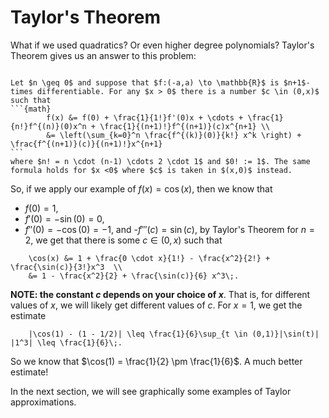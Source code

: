 # Taylor's Theorem

What if we used quadratics? Or even higher degree polynomials? Taylor's Theorem gives us an answer to this problem: 

````{prf:theorem} Taylor's Theorem for estimating near $0$

Let $n \geq 0$ and suppose that $f:(-a,a) \to \mathbb{R}$ is $n+1$-times differentiable. For any $x > 0$ there is a number $c \in (0,x)$ such that 
```{math}
        f(x) &= f(0) + \frac{1}{1!}f'(0)x + \cdots + \frac{1}{n!}f^{(n)}(0)x^n + \frac{1}{(n+1)!}f^{(n+1)}(c)x^{n+1} \\
        &= \left(\sum_{k=0}^n \frac{f^{(k)}(0)}{k!} x^k \right) + \frac{f^{(n+1)}(c)}{(n+1)!}x^{n+1} 
```
where $n! = n \cdot (n-1) \cdots 2 \cdot 1$ and $0! := 1$. The same formula holds for $x <0$ where $c$ is taken in $(x,0)$ instead. 
````
So, if we apply our example of $f(x) = \cos(x)$, then we know that 
- $f(0) = 1$, 
- $f'(0) = -\sin(0) = 0$, 
- $f''(0) = -\cos(0) = -1$, and 
-$f'''(c) = \sin(c)$, 
by Taylor's Theorem for $n = 2$, we get that there is some $c \in (0,x)$ such that 
```{math}
    \cos(x) &= 1 + \frac{0 \cdot x}{1!} - \frac{x^2}{2!} + \frac{\sin(c)}{3!}x^3  \\
    &= 1 - \frac{x^2}{2} + \frac{\sin(c)}{6} x^3\;.
```
**NOTE: the constant $c$ depends on your choice of $x$**. That is, for different values of $x$, we will likely get different values of $c$. For $x = 1$, we get the estimate 
```{math}
    |\cos(1) - (1 - 1/2)| \leq \frac{1}{6}\sup_{t \in (0,1)}|\sin(t)| |1^3| \leq \frac{1}{6}\;.
```
So we know that $\cos(1) = \frac{1}{2} \pm \frac{1}{6}$. A much better estimate!  

In the next section, we will see graphically some examples of Taylor approximations.